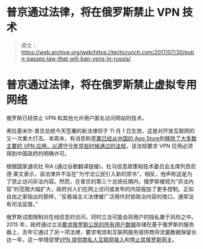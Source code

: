 # 普京通过法律，将在俄罗斯禁止 VPN 技术

> 原文：<https://web.archive.org/web/https://techcrunch.com/2017/07/30/putin-passes-law-that-will-ban-vpns-in-russia/>

# 普京通过法律，将在俄罗斯禁止虚拟专用网络

俄罗斯已经禁止 VPN 和其他允许用户匿名访问网站的技术。

弗拉基米尔·普京总统今天签署的新法律将于 11 月 1 日生效，这是对开放互联网的又一次重大打击。本周末，有消息称[苹果已经从中国的 App Store](https://web.archive.org/web/20221207151143/https://beta.techcrunch.com/2017/07/29/apple-removes-vpn-apps-from-the-app-store-in-china/)到[移除了大多数主要的 VPN 应用，以遵守今年早些时候通过的法规](https://web.archive.org/web/20221207151143/https://beta.techcrunch.com/2017/07/30/apple-issues-statement-regarding-removal-of-unlicensed-vpn-apps-in-china/)，该法规要求 VPN 应用必须得到中国政府的明确许可。

根据国家通讯社 RIA (通过谷歌翻译链接)，杜马信息政策和技术委员会主席列昂尼德·莱文表示，该法律并不旨在“为守法公民引入新的禁令”。相反，他声称这是为了禁止访问非法内容。然而，在普京的第三个总统任期内，俄罗斯被视为“非法内容”的范围大幅扩大，政府对人们在网上访问或发布的内容施加了更多控制。正如自由之家指出的那样，“反极端主义法律被广泛用作封锁政治内容的借口，通常没有司法监督。”

俄罗斯试图限制对在线信息的访问，同时立法可能会将用户的隐私置于风险之中。2015 年，政府通过立法[要求俄罗斯公民的所有用户数据](https://web.archive.org/web/20221207151143/https://www.law360.com/articles/698895/3-things-to-know-about-russia-s-new-data-localization-law)存储在基于俄罗斯的服务器上，去年它通过了另一项法律，要求电信和互联网服务提供商将流量数据保留长达一年，这一举措促使[VPN 提供商私人互联网接入](https://web.archive.org/web/20221207151143/https://www.gizmodo.com.au/2016/07/vpn-pulls-out-of-russia-due-to-new-data-retention-laws)和[停止其俄罗斯网关](https://web.archive.org/web/20221207151143/https://www.privateinternetaccess.com/forum/discussion/21779/we-are-removing-our-russian-presence)。